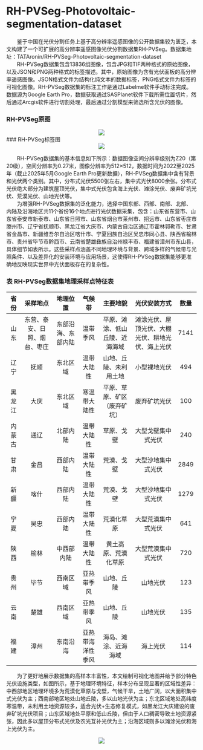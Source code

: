 # RH-PVSeg-Photovoltaic-segmentation-dataset
&emsp;&emsp;鉴于中国在光伏分割任务上基于高分辨率遥感图像的公开数据集较为匮乏，本文构建了一个可扩展的高分辨率遥感图像光伏分割数据集RH-PVSeg。数据集地址：TATAronin/RH-PVSeg-Photovoltaic-segmentation-dataset\
&emsp;&emsp;RH-PVSeg数据集包含13836组图像，包含JPG和TIF两种格式的原始图像，以及JSON和PNG两种格式的标签描述。其中，原始图像为含有光伏面板的高分辨率遥感图像。JSON格式文件为结构化纯文本的数据标签，PNG格式文件为标签的可视化图像。RH-PVSeg数据集的标注工作是通过Labelme软件手动标注完成。数据源为Google Earth Pro，数据获取通过SASPlanet软件下载所需位置切片，然后通过Arcgis软件进行切割处理，最后通过分割模型来筛选所含光伏的图像。
###  RH-PVSeg原图
<div align = center><img src='https://github.com/user-attachments/assets/99830397-1926-4cbe-8808-a89ccba9f690'></div>
###  RH-PVSeg标签图
<div align = center><img src='https://github.com/user-attachments/assets/235291c1-aa96-4553-b9b6-bd5d959d02a3'></div>

&emsp;&emsp;RH-PVSeg数据集的基本信息如下所示：数据图像空间分辨率级别为Z20（第20级），空间分辨率为0.27米，图像分辨率为512×512，数据时间为2022至2025年（截止2025年5月Google Earth Pro更新数据），RH-PVSeg数据集中含有背景和光伏两个类别。其中，分布式光伏5500张左右，集中式光伏8000余张。分布式光伏绝大部分为建筑屋顶光伏，集中式光伏包含海上光伏、滩涂光伏、废弃矿坑光伏、荒漠光伏、山地光伏等。\
&emsp;&emsp;为增强RH-PVSeg数据集的泛化能力，选择中国东部、西部、南部、北部、内陆及沿海地区共11个省份16个地点进行光伏数据采集，包含：山东省东营市、山东省泰安市新泰市、山东省日照市、山东省烟台市莱州市、招远市、山东省枣庄市滕州市、辽宁省抚顺市、黑龙江省大庆市、内蒙古自治区通辽市霍林郭勒市、甘肃省金昌市、新疆维吾尔自治区喀什市、宁夏回族自治区吴忠市同心县、陕西省榆林市、贵州省毕节市黔西市、云南省楚雄彝族自治州禄丰市、福建省漳州市东山县，具体细节如表所示。这些采样点涵盖不同地理环境与背景、跨域多样的气候带与光照条件、以及差异化的安装环境与应用场景，这使得RH-PVSeg数据集能够更准确地反映现实世界中光伏面板存在的复杂性。

### 表 RH-PVSeg数据集地理采样点特征表

|省份|采样地点|地理位置|气候带|主要地貌|光伏安装方式|数量|
|:-:|:-:|:-:|:-:|:-:|:-:|:-:|
|山东|东营、泰安、日照、烟台、枣庄|东部沿海、东部内陆|温带季风|平原、滩涂、低山丘陵、近海海域|滩涂光伏、屋顶光伏、大棚光伏、耕地光伏、海上光伏|7141|
|辽宁|抚顺|东北区域|温带大陆性|山地、丘陵、未利用土地|小型裸地光伏|494|
|黑龙江|大庆|东北区域|寒温带大陆性|平原、草原、矿区（废弃矿坑）|废弃矿坑光伏|100|
|内蒙古|通辽|北部内陆|温带大陆性|草原、戈壁|大型戈壁集中式光伏|240|
|甘肃|金昌|西部内陆|温带大陆性|荒漠、戈壁|大型沙地集中式光伏|2849|
|新疆|喀什|西部内陆|温带大陆性|荒漠、戈壁|大型沙地集中式光伏|1279|
|宁夏|吴忠|西部内陆|温带大陆性|荒漠化草原|大型荒漠集中式光伏|641|
|陕西|榆林|中西部内陆|温带大陆性|黄土高原、荒漠化草原|大型荒漠集中式光伏|720|
|贵州|毕节|西南区域|亚热带季风|山地、丘陵|山地光伏|123|
|云南|楚雄|西南区域|亚热带季风|山地、丘陵|山地光伏|135|
|福建|漳州|东南沿海|亚热带海洋性季风|海岛、滩涂、近海海域|海上光伏|114|

&emsp;&emsp;为了更好地展示数据集的高样本丰富性，本文绘制可视化地图并给予部分特色光伏设施类型，如图所示，基于地理环境特征，样本分布呈现显著的区域性差异：中西部地区地理环境多为荒漠化草原与戈壁，气候干旱，土地广阔，以大面积集中式光伏为主；西南部地区地处山地丘陵，多以山地光伏为主；东北区域地处高纬度寒温带，未利用土地资源较多，适合光伏+生态修复模式，如黑龙江大庆建设的废弃矿坑光伏项目；山东区域地处平原和低山丘陵，但由于人口稠密导致土地资源紧张，因此多以屋顶分布式光伏及农光互补光伏为主；沿海区域则多以滩涂光伏和海上光伏为主。
 
<div align = center><img src='https://github.com/user-attachments/assets/5a94abe9-90ab-46de-be83-e0ce0147a4f9'></div>


